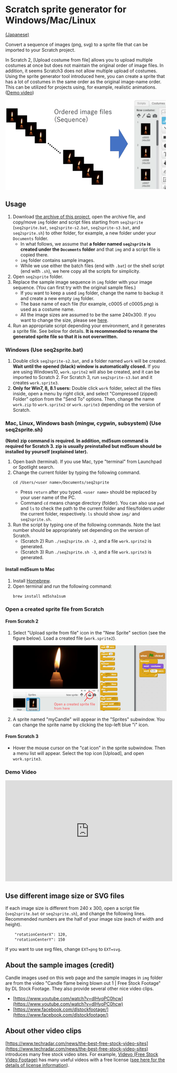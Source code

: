 # Scratch sprite generator for Windows/Mac/Linux

[(Japanese)](README.md)

Convert a sequence of images (png, svg) to a sprite file that can be imported to your Scratch project.

In Scratch 2, [Upload costume from file] allows you to upload multiple costumes at once but does not maintain the original order of image files. In addition, it seems Scratch3 does not allow multiple upload of costumes. Using the sprite generator tool introduced here, you can create a sprite that has a lot of costumes in the same order as the original image-name order. This can be utilized for projects using, for example, realistic animations. ([Demo video](#demovideo))

![flow](readme_figs/flow-en.png)


## Usage

1. Download [the archive of this project](https://github.com/memakura/seq2sprite/archive/master.zip), open the archive file, and copy/move `img` folder and script files starting from `seq2sprite` (`seq2sprite.bat`, `seq2sprite-s2.bat`, `seq2sprite-s3.bat`, and `seq2sprite.sh`) to other folder, for example, a new folder under your `Documents` folder.
    - In what follows, we assume that **a folder named `seq2sprite` is created under the `Documents` folder** and that `img` and a script file is copied there.
    - `img` folder contains sample images.
    - While we use either the batch files (end with `.bat`) or the shell script (end with `.sh`), we here copy all the scripts for simplicity.
1. Open `seq2sprite` folder.
1. Replace the sample image sequence in `img` folder with your image sequence. (You can first try with the original sample files.)
    - If you want to keep a used `img` folder, change the name to backup it and create a new empty `img` folder.
    - The base name of each file (for example, c0005 of c0005.png) is used as a costume name.
    - All the image sizes are assumed to be the same 240x300. If you want to change the size, please see <a href="#imgsize">here</a>.
1. Run an appropriate script depending your environment, and it generates a sprite file. See below for details. **It is recommended to rename the generated sprite file so that it is not overwritten.**
    
### Windows (Use seq2sprite.bat)

1. Double click `seq2sprite-s2.bat`, and a folder named `work` will be created. **Wait until the opened (black) window is automatically closed.** If you are using Windows10, `work.sprite2` will also be created, and it can be imported to Scratch 2. For Scratch 3, run `seq2sprite-s3.bat` and it creates `work.sprite3`.
1. **Only for Win7, 8, 8.1 users:** Double click `work` folder, select all the files inside, open a menu by right click, and select "Compressed (zipped) Folder" option from the "Send To" options. Then, change the name `work.zip` to `work.sprite2` or `work.sprite3` depending on the version of Scratch.

### Mac, Linux, Windows bash (mingw, cygwin, subsystem) (Use seq2sprite.sh)

**(Note) zip command is required. In addition, md5sum command is required for Scratch 3. zip is usually preinstalled but md5sum should be installed by yourself (explained later).**

1. Open bash (terminal). If you use Mac, type "terminal" from Launchpad or Spotlight search.
1. Change the current folder by typing the following command. 
   ```
   cd /Users/<user name>/Documents/seq2sprite
   ```
   - Press `return` after you typed. `<user name>` should be replaced by your user name of the PC.
   - Command `cd` means change directory (folder). You can also use `pwd` and `ls` to check the path to the current folder and files/folders under the current folder, respectively. `ls` should show `img/` and `seq2sprite.sh`.
1. Run the script by typing one of the following commands. Note the last number should be appropriately set depending on the version of Scratch.
    - (Scratch 2) Run `./seq2sprite.sh -2`, and a file `work.sprite2` is generated.
    - (Scratch 3) Run `./seq2sprite.sh -3`, and a file `work.sprite3` is generated.

#### Install md5sum to Mac

1. Install [Homebrew](https://brew.sh/).
1. Open terminal and run the following command:
   ```
   brew install md5sha1sum
   ```

### Open a created sprite file from Scratch

#### From Scratch 2

1. Select "Upload sprite from file" icon in the "New Sprite" section (see the figure below). Load a created file (`work.sprite2`).

   ![screenshot](readme_figs/screen-en.png)

1. A sprite named "myCandle" will appear in the "Sprites" subwindow. You can change the sprite name by clicking the top-left blue "i" icon.

#### From Scratch 3

- Hover the mouse cursor on the "cat icon" in the sprite subwindow. Then a menu list will appear. Select the top icon [Upload], and open `work.sprite3`.

<a name="demovideo">

### Demo Video

<iframe width="522" height="315" src="https://www.youtube.com/embed/7QLjaB54ZRM?rel=0" frameborder="0" allow="autoplay; encrypted-media" allowfullscreen></iframe>


<a name="imgsize">

## Use different image size or SVG files

If each image size is different from 240 x 300, open a script file (`seq2sprite.bat` or `seq2sprite.sh`), and change the following lines. Recommended numbers are the half of your image size (each of width and height).

```
    "rotationCenterX": 120,
    "rotationCenterY": 150
```

If you want to use svg files, change `EXT=png` to `EXT=svg`.


## About the sample images (credit)

Candle images used on this web page and the sample images in `img` folder are from the video
"Candle flame being blown out 1 | Free Stock Footage"
by DL Stock Footage. They also provide several other nice video clips. 

- [https://www.youtube.com/watch?v=dlHyoPC0hcw](https://www.youtube.com/watch?v=dlHyoPC0hcw)
- [https://www.facebook.com/dlstockfootage/](https://www.facebook.com/dlstockfootage/)

## About other video clips

[https://www.techradar.com/news/the-best-free-stock-video-sites](https://www.techradar.com/news/the-best-free-stock-video-sites) introduces many free stock video sites. For example, [Videvo (Free Stock Video Footage)](https://www.videvo.net/) has many useful videos with a free license ([see here for the details of license information](https://www.videvo.net/faqs/)).
